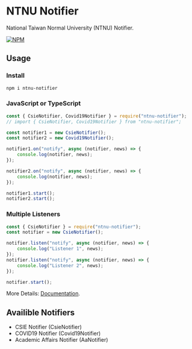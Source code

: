 # NTNU Notifier

 National Taiwan Normal University (NTNU) Notifier.

 [![NPM](https://img.shields.io/npm/v/ntnu-notifier.svg?style=flat)](https://www.npmjs.com/package/ntnu-notifier)

## Usage

### Install

```bash
npm i ntnu-notifier
```

### JavaScript or TypeScript

```javascript
const { CsieNotifier, Covid19Notifier } = require("ntnu-notifier");
// import { CsieNotifier, Covid19Notifier } from "ntnu-notifier";

const notifier1 = new CsieNotifier();
const notifier2 = new Covid19Notifier();

notifier1.on("notify", async (notifier, news) => {
    console.log(notifier, news);
});

notifier2.on("notify", async (notifier, news) => {
    console.log(notifier, news);
});

notifier1.start();
notifier2.start();
```

### Multiple Listeners

```javascript
const { CsieNotifier } = require("ntnu-notifier");
const notifier = new CsieNotifier();

notifier.listen("notify", async (notifier, news) => {
    console.log("Listener 1", news);
});
notifier.listen("notify", async (notifier, news) => {
    console.log("Listener 2", news);
});

notifier.start();
```

More Details: [Documentation](https://jacoblincool.github.io/NTNU-Notifier/).

## Availible Notifiers

* CSIE Notifier (CsieNotifier)
* COVID19 Notifier (Covid19Notifier)
* Academic Affairs Notifier (AaNotifier)

